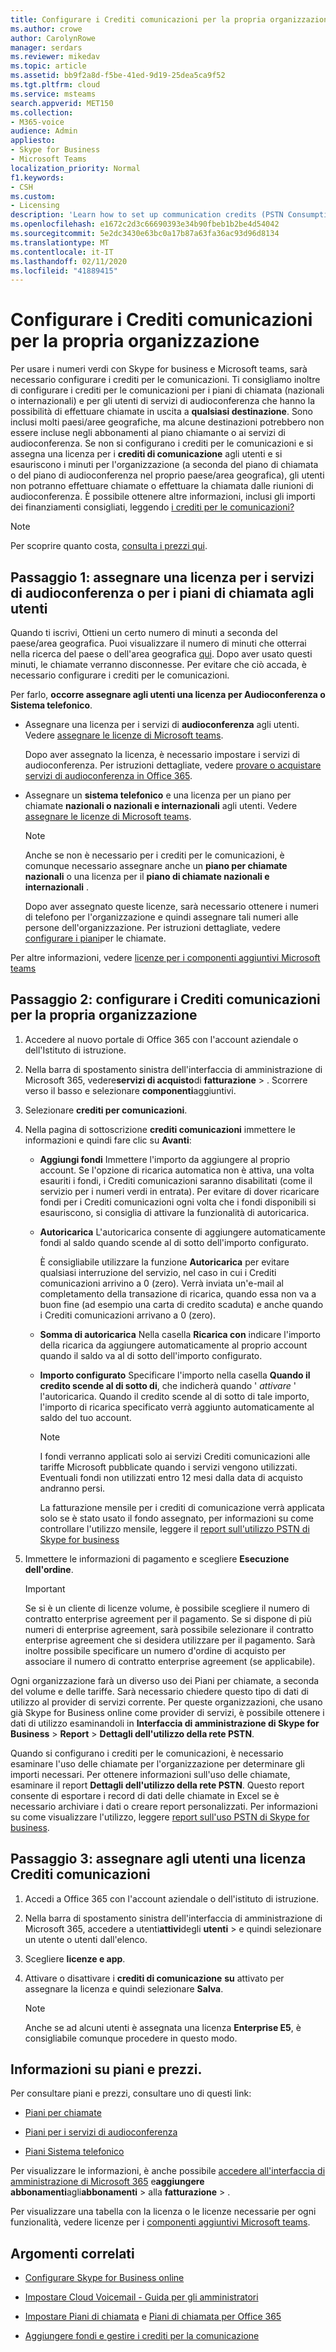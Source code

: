 ```yaml
---
title: Configurare i Crediti comunicazioni per la propria organizzazione
ms.author: crowe
author: CarolynRowe
manager: serdars
ms.reviewer: mikedav
ms.topic: article
ms.assetid: bb9f2a8d-f5be-41ed-9d19-25dea5ca9f52
ms.tgt.pltfrm: cloud
ms.service: msteams
search.appverid: MET150
ms.collection:
- M365-voice
audience: Admin
appliesto:
- Skype for Business
- Microsoft Teams
localization_priority: Normal
f1.keywords:
- CSH
ms.custom:
- Licensing
description: 'Learn how to set up communication credits (PSTN Consumption) billing licenses for your users and organization. '
ms.openlocfilehash: e1672c2d3c66690393e34b90fbeb1b2be4d54042
ms.sourcegitcommit: 5e2dc3430e63bc0a17b87a63fa36ac93d96d8134
ms.translationtype: MT
ms.contentlocale: it-IT
ms.lasthandoff: 02/11/2020
ms.locfileid: "41889415"
---
```

# <a name="set-up-communications-credits-for-your-organization"></a>Configurare i Crediti comunicazioni per la propria organizzazione

Per usare i numeri verdi con Skype for business e Microsoft teams, sarà necessario configurare i crediti per le comunicazioni. Ti consigliamo inoltre di configurare i crediti per le comunicazioni per i piani di chiamata (nazionali o internazionali) e per gli utenti di servizi di audioconferenza che hanno la possibilità di effettuare chiamate in uscita a **qualsiasi destinazione**. Sono inclusi molti paesi/aree geografiche, ma alcune destinazioni potrebbero non essere incluse negli abbonamenti al piano chiamante o ai servizi di audioconferenza. Se non si configurano i crediti per le comunicazioni e si assegna una licenza per i **crediti di comunicazione** agli utenti e si esauriscono i minuti per l'organizzazione (a seconda del piano di chiamata o del piano di audioconferenza nel proprio paese/area geografica), gli utenti non potranno effettuare chiamate o effettuare la chiamata dalle riunioni di audioconferenza. È possibile ottenere altre informazioni, inclusi gli importi dei finanziamenti consigliati, leggendo [i crediti per le comunicazioni?](what-are-communications-credits.md)
  
> [!NOTE]
> Per scoprire quanto costa, [consulta i prezzi qui](https://go.microsoft.com/fwlink/p/?LinkId=799523 ). 
  
## <a name="step-1-assign-an-audio-conferencing-or-calling-plan-license-to-your-users"></a>Passaggio 1: assegnare una licenza per i servizi di audioconferenza o per i piani di chiamata agli utenti

Quando ti iscrivi, Ottieni un certo numero di minuti a seconda del paese/area geografica. Puoi visualizzare il numero di minuti che otterrai nella ricerca del paese o dell'area geografica [qui](country-and-region-availability-for-audio-conferencing-and-calling-plans/country-and-region-availability-for-audio-conferencing-and-calling-plans.md). Dopo aver usato questi minuti, le chiamate verranno disconnesse. Per evitare che ciò accada, è necessario configurare i crediti per le comunicazioni.
  
Per farlo, **occorre assegnare agli utenti una licenza per Audioconferenza o Sistema telefonico**.
  
- Assegnare una licenza per i servizi di **audioconferenza** agli utenti. Vedere [assegnare le licenze di Microsoft teams](assign-teams-licenses.md).
    
    Dopo aver assegnato la licenza, è necessario impostare i servizi di audioconferenza. Per istruzioni dettagliate, vedere [provare o acquistare servizi di audioconferenza in Office 365](try-or-purchase-audio-conferencing-in-office-365-for-teams.md).
    
- Assegnare un **sistema telefonico** e una licenza per un piano per chiamate **nazionali o nazionali e internazionali** agli utenti. Vedere [assegnare le licenze di Microsoft teams](assign-teams-licenses.md).
    
    > [!NOTE]
    > Anche se non è necessario per i crediti per le comunicazioni, è comunque necessario assegnare anche un **piano per chiamate nazionali** o una licenza per il **piano di chiamate nazionali e internazionali** .
  
    Dopo aver assegnato queste licenze, sarà necessario ottenere i numeri di telefono per l'organizzazione e quindi assegnare tali numeri alle persone dell'organizzazione. Per istruzioni dettagliate, vedere [configurare i piani](set-up-calling-plans.md)per le chiamate.
    
Per altre informazioni, vedere [licenze per i componenti aggiuntivi Microsoft teams](teams-add-on-licensing/microsoft-teams-add-on-licensing.md)
  
## <a name="step-2-set-up-communications-credits-for-your-organization"></a>Passaggio 2: configurare i Crediti comunicazioni per la propria organizzazione

1. Accedere al nuovo portale di Office 365 con l'account aziendale o dell'Istituto di istruzione.
    
2. Nella barra di spostamento sinistra dell'interfaccia di amministrazione di Microsoft 365, vedere**servizi di acquisto**di **fatturazione** > . Scorrere verso il basso e selezionare **componenti**aggiuntivi.

3. Selezionare **crediti per comunicazioni**.
    
4. Nella pagina di sottoscrizione **crediti comunicazioni** immettere le informazioni e quindi fare clic su **Avanti**:
    
   - **Aggiungi fondi** Immettere l'importo da aggiungere al proprio account. Se l'opzione di ricarica automatica non è attiva, una volta esauriti i fondi, i Crediti comunicazioni saranno disabilitati (come il servizio per i numeri verdi in entrata). Per evitare di dover ricaricare fondi per i Crediti comunicazioni ogni volta che i fondi disponibili si esauriscono, si consiglia di attivare la funzionalità di autoricarica.
    
   - **Autoricarica** L'autoricarica consente di aggiungere automaticamente fondi al saldo quando scende al di sotto dell'importo configurato.
    
     È consigliabile utilizzare la funzione **Autoricarica** per evitare qualsiasi interruzione del servizio, nel caso in cui i Crediti comunicazioni arrivino a 0 (zero). Verrà inviata un'e-mail al completamento della transazione di ricarica, quando essa non va a buon fine (ad esempio una carta di credito scaduta) e anche quando i Crediti comunicazioni arrivano a 0 (zero).
    
   - **Somma di autoricarica** Nella casella **Ricarica con** indicare l'importo della ricarica da aggiungere automaticamente al proprio account quando il saldo va al di sotto dell'importo configurato.
    
   - **Importo configurato** Specificare l'importo nella casella **Quando il credito scende al di sotto di**, che indicherà quando ' *attivare*  ' l'autoricarica. Quando il credito scende al di sotto di tale importo, l'importo di ricarica specificato verrà aggiunto automaticamente al saldo del tuo account.

      > [!NOTE]
     > I fondi verranno applicati solo ai servizi Crediti comunicazioni alle tariffe Microsoft pubblicate quando i servizi vengono utilizzati. Eventuali fondi non utilizzati entro 12 mesi dalla data di acquisto andranno persi. 
     > 
     > La fatturazione mensile per i crediti di comunicazione verrà applicata solo se è stato usato il fondo assegnato, per informazioni su come controllare l'utilizzo mensile, leggere il [report sull'utilizzo PSTN di Skype for business](https://docs.microsoft.com/skypeforbusiness/skype-for-business-online-reporting/pstn-usage-report)
    
5. Immettere le informazioni di pagamento e scegliere **Esecuzione dell'ordine**.
    >[!IMPORTANT]
    >Se si è un cliente di licenze volume, è possibile scegliere il numero di contratto enterprise agreement per il pagamento. Se si dispone di più numeri di enterprise agreement, sarà possibile selezionare il contratto enterprise agreement che si desidera utilizzare per il pagamento. Sarà inoltre possibile specificare un numero d'ordine di acquisto per associare il numero di contratto enterprise agreement (se applicabile).
    
Ogni organizzazione farà un diverso uso dei Piani per chiamate, a seconda del volume e delle tariffe. Sarà necessario chiedere questo tipo di dati di utilizzo al provider di servizi corrente. Per queste organizzazioni, che usano già Skype for Business online come provider di servizi, è possibile ottenere i dati di utilizzo esaminandoli in **Interfaccia di amministrazione di Skype for Business** > **Report** > **Dettagli dell'utilizzo della rete PSTN**.
  
Quando si configurano i crediti per le comunicazioni, è necessario esaminare l'uso delle chiamate per l'organizzazione per determinare gli importi necessari. Per ottenere informazioni sull'uso delle chiamate, esaminare il report **Dettagli dell'utilizzo della rete PSTN**. Questo report consente di esportare i record di dati delle chiamate in Excel se è necessario archiviare i dati o creare report personalizzati. Per informazioni su come visualizzare l'utilizzo, leggere [report sull'uso PSTN di Skype for business](https://docs.microsoft.com/skypeforbusiness/skype-for-business-online-reporting/pstn-usage-report).
  
## <a name="step-3-assign-a-communications-credits-license-to-users"></a>Passaggio 3: assegnare agli utenti una licenza Crediti comunicazioni

1. Accedi a Office 365 con l'account aziendale o dell'istituto di istruzione.
    
2. Nella barra di spostamento sinistra dell'interfaccia di amministrazione di Microsoft 365, accedere a utenti**attivi**degli **utenti** > e quindi selezionare un utente o utenti dall'elenco.
    
3. Scegliere **licenze e app**.
    
4. Attivare o disattivare i **crediti di comunicazione** **su** attivato per assegnare la licenza e quindi selezionare **Salva**.
    
    > [!NOTE]
    > Anche se ad alcuni utenti è assegnata una licenza **Enterprise E5**, è consigliabile comunque procedere in questo modo.
  
## <a name="want-to-know-about-plans-and-pricing"></a>Informazioni su piani e prezzi.

Per consultare piani e prezzi, consultare uno di questi link:
  
- [Piani per chiamate](https://go.microsoft.com/fwlink/?LinkId=799761 )
    
- [Piani per i servizi di audioconferenza](https://go.microsoft.com/fwlink/?LinkId=799762 )
    
- [Piani Sistema telefonico](https://go.microsoft.com/fwlink/?LinkId=799763)
    
Per visualizzare le informazioni, è anche possibile [accedere all'interfaccia di amministrazione di Microsoft 365](https://portal.office.com/adminportal/home?add=sub&amp;adminportal=1#/catalog) e**aggiungere abbonamenti**agli**abbonamenti** > alla **fatturazione** > .
  
Per visualizzare una tabella con la licenza o le licenze necessarie per ogni funzionalità, vedere licenze per i [componenti aggiuntivi Microsoft teams](teams-add-on-licensing/microsoft-teams-add-on-licensing.md).
  
## <a name="related-topics"></a>Argomenti correlati

- [Configurare Skype for Business online](/SkypeForBusiness/set-up-skype-for-business-online/set-up-skype-for-business-online)
    
- [Impostare Cloud Voicemail - Guida per gli amministratori](set-up-phone-system-voicemail.md)
    
- [Impostare Piani di chiamata](set-up-calling-plans.md) e [Piani di chiamata per Office 365](calling-plans-for-office-365.md)
    
- [Aggiungere fondi e gestire i crediti per la comunicazione](add-funds-and-manage-communications-credits.md)
    
  
 
